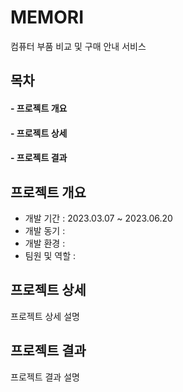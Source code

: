 # MEMORI 
컴퓨터 부품 비교 및 구매 안내 서비스

## 목차
#### - 프로젝트 개요   
#### - 프로젝트 상세   
#### - 프로젝트 결과

## 프로젝트 개요
- 개발 기간 : 2023.03.07 ~ 2023.06.20
- 개발 동기 :   
- 개발 환경 :   
- 팀원 및 역할 :   

## 프로젝트 상세
프로젝트 상세 설명

## 프로젝트 결과
프로젝트 결과 설명
